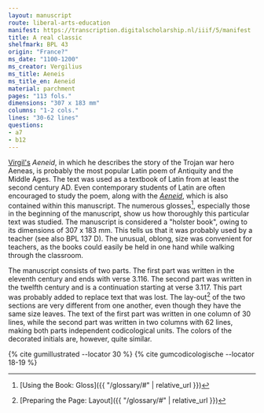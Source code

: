 ```yaml
---
layout: manuscript
route: liberal-arts-education
manifest: https://transcription.digitalscholarship.nl/iiif/5/manifest
title: A real classic
shelfmark: BPL 43
origin: "France?"
ms_date: "1100-1200"
ms_creator: Vergilius
ms_title: Aeneis
ms_title_en: Aeneid
material: parchment
pages: "113 fols."
dimensions: "307 x 183 mm"
columns: "1-2 cols."
lines: "30-62 lines"
questions:
- a7
- b12
---
```


[Virgil's](https://en.wikipedia.org/wiki/Virgil) *Aeneid*, in which he
describes the story of the Trojan war hero Aeneas, is probably the most
popular Latin poem of Antiquity and the Middle Ages. The text was used
as a textbook of Latin from at least the second century AD. Even
contemporary students of Latin are often encouraged to study the poem,
along with the *[Aeneid](https://en.wikipedia.org/wiki/Virgil)*, which
is also contained within this manuscript. The numerous glosses[^1],
especially those in the beginning of the manuscript, show us how
thoroughly this particular text was studied. The manuscript is
considered a "holster book", owing to its dimensions of 307 x 183 mm.
This tells us that it was probably used by a teacher (see also BPL 137
D). The unusual, oblong, size was convenient for teachers, as the books
could easily be held in one hand while walking through the classroom.

The manuscript consists of two parts. The first part was written in the
eleventh century and ends with verse 3.116. The second part was written
in the twelfth century and is a continuation starting at verse 3.117.
This part was probably added to replace text that was lost. The
lay-out[^2] of the two sections are very different from one another, even
though they have the same size leaves. The text of the first part was
written in one column of 30 lines, while the second part was written in
two columns with 62 lines, making both parts independent codicological
units. The colors of the decorated initials are, however, quite similar.

[^1]: [Using the Book: Gloss]({{ "/glossary/#" | relative_url }})
[^2]: [Preparing the Page: Layout]({{ "/glossary/#" | relative_url }})

{% cite gumillustrated --locator 30 %}
{% cite gumcodicologische --locator 18-19 %}